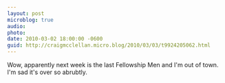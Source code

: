 ```yaml
---
layout: post
microblog: true
audio: 
photo: 
date: 2010-03-02 18:00:00 -0600
guid: http://craigmcclellan.micro.blog/2010/03/03/t9924205062.html
---
```

Wow, apparently next week is the last Fellowship Men and I'm out of town. I'm sad it's over so abrubtly.
